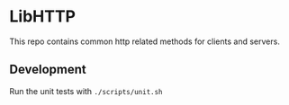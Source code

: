 # LibHTTP
This repo contains common http related methods for clients and servers.

## Development
Run the unit tests with `./scripts/unit.sh`